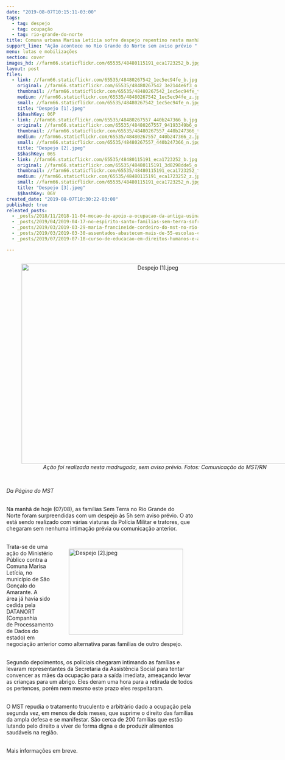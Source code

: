 ```yaml
---
date: "2019-08-07T10:15:11-03:00"
tags:
  - tag: despejo
  - tag: ocupação
  - tag: rio-grande-do-norte
title: Comuna urbana Marisa Letícia sofre despejo repentino nesta manhã
support_line: "Ação acontece no Rio Grande do Norte sem aviso prévio "
menu: lutas e mobilizações
section: cover
images_hd: //farm66.staticflickr.com/65535/48480115191_eca1723252_b.jpg
layout: post
files:
  - link: //farm66.staticflickr.com/65535/48480267542_1ec5ec94fe_b.jpg
    original: //farm66.staticflickr.com/65535/48480267542_3e2144e6f3_o.jpg
    thumbnail: //farm66.staticflickr.com/65535/48480267542_1ec5ec94fe_t.jpg
    medium: //farm66.staticflickr.com/65535/48480267542_1ec5ec94fe_z.jpg
    small: //farm66.staticflickr.com/65535/48480267542_1ec5ec94fe_n.jpg
    title: "Despejo [1].jpeg"
    $$hashKey: 06P
  - link: //farm66.staticflickr.com/65535/48480267557_440b247366_b.jpg
    original: //farm66.staticflickr.com/65535/48480267557_94193349b6_o.jpg
    thumbnail: //farm66.staticflickr.com/65535/48480267557_440b247366_t.jpg
    medium: //farm66.staticflickr.com/65535/48480267557_440b247366_z.jpg
    small: //farm66.staticflickr.com/65535/48480267557_440b247366_n.jpg
    title: "Despejo [2].jpeg"
    $$hashKey: 06S
  - link: //farm66.staticflickr.com/65535/48480115191_eca1723252_b.jpg
    original: //farm66.staticflickr.com/65535/48480115191_3d8298dde5_o.jpg
    thumbnail: //farm66.staticflickr.com/65535/48480115191_eca1723252_t.jpg
    medium: //farm66.staticflickr.com/65535/48480115191_eca1723252_z.jpg
    small: //farm66.staticflickr.com/65535/48480115191_eca1723252_n.jpg
    title: "Despejo [3].jpeg"
    $$hashKey: 06V
created_date: "2019-08-07T10:30:22-03:00"
published: true
releated_posts:
  - _posts/2018/11/2018-11-04-mocao-de-apoio-a-ocupacao-da-antiga-usina-ariadnopolis-quilombo-campo-grande.md
  - _posts/2019/04/2019-04-17-no-espirito-santo-familias-sem-terra-sofrem-ameaca-de-despejo.md
  - _posts/2019/03/2019-03-29-maria-francineide-cordeiro-do-mst-no-rio-grande-do-norte-e-homenageada-com-premio-ana-floriana.md
  - _posts/2019/03/2019-03-30-assentados-abastecem-mais-de-55-escolas-com-alimentos-saudaveis-no-interior-do-rio-grande-do-norte.md
  - _posts/2019/07/2019-07-18-curso-de-educacao-em-direitos-humanos-e-acesso-a-terra-no-rio-grande-do-norte.md

---
```

<div style="text-align:center">
<figure class="image" style="display:inline-block"><img alt="Despejo [1].jpeg" height="525" src="//farm66.staticflickr.com/65535/48480267542_1ec5ec94fe_b.jpg" width="700" />
<figcaption><em>A&ccedil;&atilde;o foi realizada nesta madrugada, sem aviso pr&eacute;vio. Fotos: Comunica&ccedil;&atilde;o do MST/RN</em></figcaption>
</figure>
</div>

<p><br />
<em>Da P&aacute;gina do MST</em><br />
&nbsp;</p>

<p>Na manh&atilde; de hoje (07/08), as fam&iacute;lias Sem Terra no Rio Grande do Norte&nbsp;foram surpreendidas com um despejo &agrave;s 5h sem aviso pr&eacute;vio. O ato est&aacute; sendo realizado com v&aacute;rias viaturas da Pol&iacute;cia Militar e tratores, que chegaram sem nenhuma&nbsp;intima&ccedil;&atilde;o pr&eacute;via&nbsp;ou comunica&ccedil;&atilde;o anterior.&nbsp;<br />
&nbsp;</p>

<figure class="image" style="float:right"><img alt="Despejo [2].jpeg" height="225" src="//farm66.staticflickr.com/65535/48480267557_440b247366_b.jpg" width="300" />
<figcaption></figcaption>
</figure>

<p>Trata-se de uma a&ccedil;&atilde;o do Minist&eacute;rio P&uacute;blico contra a Comuna Marisa Let&iacute;cia, no munic&iacute;pio de S&atilde;o Gon&ccedil;alo do Amarante. A &aacute;rea&nbsp;j&aacute; havia sido cedida pela DATANORT (Companhia de&nbsp;Processamento de Dados do estado)&nbsp;em negocia&ccedil;&atilde;o anterior como&nbsp;alternativa paras fam&iacute;lias&nbsp;de&nbsp;outro despejo.</p>

<p><br />
Segundo depoimentos, os policiais chegaram intimando as fam&iacute;lias e levaram representantes da Secretaria da Assist&ecirc;ncia Social para tentar convencer&nbsp;as m&atilde;es da ocupa&ccedil;&atilde;o para a sa&iacute;da imediata, amea&ccedil;ando levar as crian&ccedil;as para um abrigo. Eles deram uma hora para a retirada de todos os pertences, por&eacute;m nem mesmo este prazo eles respeitaram.<br />
&nbsp;</p>

<p>O MST repudia o tratamento truculento e arbitr&aacute;rio dado a ocupa&ccedil;&atilde;o pela segunda vez, em menos de dois meses, que suprime o direito das fam&iacute;lias da ampla defesa e se manifestar. S&atilde;o cerca de 200 fam&iacute;lias que est&atilde;o lutando pelo direito a viver de forma digna e de produzir alimentos saud&aacute;veis na regi&atilde;o.</p>

<p><br />
Mais informa&ccedil;&otilde;es em breve.</p>
